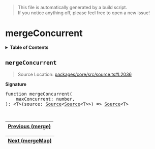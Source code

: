 > This file is automatically generated by a build script.<br>If you notice anything off, please feel free to open a new issue!

# mergeConcurrent

<details><summary><b>Table of Contents</b></summary>

1. [<code>mergeConcurrent</code>](#mergeConcurrent)</details>

## <a name="mergeConcurrent"></a><code>mergeConcurrent</code>

> Source Location: [packages\/core\/src\/source.ts#L2036](..\/..\/packages\/core\/src\/source.ts#L2036)

<b>Signature</b>

<pre>function mergeConcurrent(<br>    maxConcurrent: number,<br>): &lt;T&gt;(source: <a href="../03-api-source/00-Source.md#Source-Interface">Source</a>&lt;<a href="../03-api-source/00-Source.md#Source-Interface">Source</a>&lt;T&gt;&gt;) =&gt; <a href="../03-api-source/00-Source.md#Source-Interface">Source</a>&lt;T&gt;</pre><br>

| [Previous \(merge\)](047-merge.md#readme) |
| --- |

<div align="right">

| [Next \(mergeMap\)](049-mergeMap.md#readme) |
| --- |
</div>
